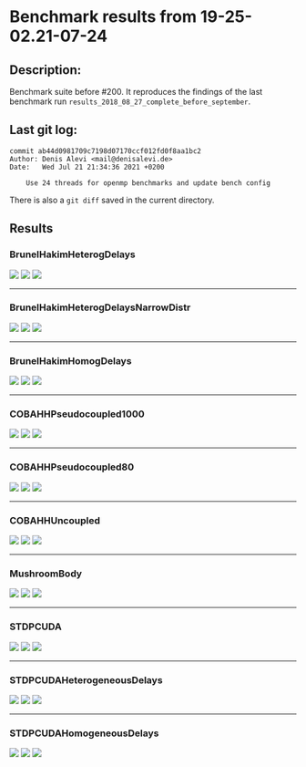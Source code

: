 
# Benchmark results from 19-25-02.21-07-24
## Description:

Benchmark suite before #200.
It reproduces the findings of the last benchmark run `results_2018_08_27_complete_before_september`.


## Last git log:
```
commit ab44d0981709c7198d07170ccf012fd0f8aa1bc2
Author: Denis Alevi <mail@denisalevi.de>
Date:   Wed Jul 21 21:34:36 2021 +0200

    Use 24 threads for openmp benchmarks and update bench config

```
There is also a `git diff` saved in the current directory.

## Results

### BrunelHakimHeterogDelays
![](plots/speed_test_BrunelHakimHeterogDelays_absolute.png)
![](plots/speed_test_BrunelHakimHeterogDelays_profiling.png)
![](plots/speed_test_BrunelHakimHeterogDelays_relative.png)


***

### BrunelHakimHeterogDelaysNarrowDistr
![](plots/speed_test_BrunelHakimHeterogDelaysNarrowDistr_absolute.png)
![](plots/speed_test_BrunelHakimHeterogDelaysNarrowDistr_profiling.png)
![](plots/speed_test_BrunelHakimHeterogDelaysNarrowDistr_relative.png)


***

### BrunelHakimHomogDelays
![](plots/speed_test_BrunelHakimHomogDelays_absolute.png)
![](plots/speed_test_BrunelHakimHomogDelays_profiling.png)
![](plots/speed_test_BrunelHakimHomogDelays_relative.png)


***

### COBAHHPseudocoupled1000
![](plots/speed_test_COBAHHPseudocoupled1000_absolute.png)
![](plots/speed_test_COBAHHPseudocoupled1000_profiling.png)
![](plots/speed_test_COBAHHPseudocoupled1000_relative.png)


***

### COBAHHPseudocoupled80
![](plots/speed_test_COBAHHPseudocoupled80_absolute.png)
![](plots/speed_test_COBAHHPseudocoupled80_profiling.png)
![](plots/speed_test_COBAHHPseudocoupled80_relative.png)


***

### COBAHHUncoupled
![](plots/speed_test_COBAHHUncoupled_absolute.png)
![](plots/speed_test_COBAHHUncoupled_profiling.png)
![](plots/speed_test_COBAHHUncoupled_relative.png)


***

### MushroomBody
![](plots/speed_test_MushroomBody_absolute.png)
![](plots/speed_test_MushroomBody_profiling.png)
![](plots/speed_test_MushroomBody_relative.png)


***

### STDPCUDA
![](plots/speed_test_STDPCUDA_absolute.png)
![](plots/speed_test_STDPCUDA_profiling.png)
![](plots/speed_test_STDPCUDA_relative.png)


***

### STDPCUDAHeterogeneousDelays
![](plots/speed_test_STDPCUDAHeterogeneousDelays_absolute.png)
![](plots/speed_test_STDPCUDAHeterogeneousDelays_profiling.png)
![](plots/speed_test_STDPCUDAHeterogeneousDelays_relative.png)


***

### STDPCUDAHomogeneousDelays
![](plots/speed_test_STDPCUDAHomogeneousDelays_absolute.png)
![](plots/speed_test_STDPCUDAHomogeneousDelays_profiling.png)
![](plots/speed_test_STDPCUDAHomogeneousDelays_relative.png)


